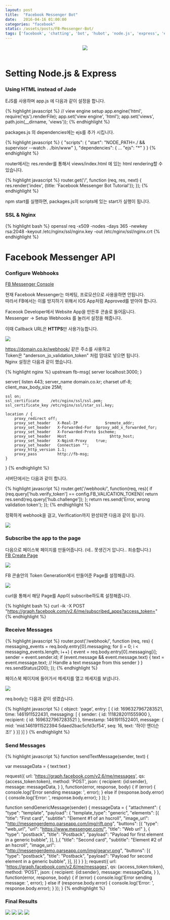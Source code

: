 ```yaml
---
layout: post
title:  "Facebook Messenger Bot"
date:   2016-04-16 01:00:00
categories: "facebook"
static: /assets/posts/FB-Messenger-Bot/
tags: ['facebook', 'chatting', 'bot', 'hubot', 'node.js', 'express', 'ejs']
---
```


<header>
<img src="{{ page.static }}facebook-messenger-800.jpg" class="img-responsive img-rounded img-fluid">
</header>

# Setting Node.js & Express

### Using HTML instead of Jade

EJS를 사용하며 app.js 에 다음과 같이 설정을 합니다.

{% highlight javascript %}
// view engine setup
app.engine('html', require('ejs').renderFile);
app.set('view engine', 'html');
app.set('views', path.join(__dirname, 'views'));
{% endhighlight %}

packages.js 의 dependencies에는 ejs를 추가 시킵니다.<br>

{% highlight javascript %}
{
    "scripts": {
        "start": "NODE_PATH=./ && supervisor --watch . ./bin/www"
      },
    "dependencies": {
        ...
        "ejs": "*"
      }
}
{% endhighlight %}  

router에서는 res.render를 통해서 views/index.html 에 있는 html rendering할 수 있습니다. 

{% highlight javascript %}
router.get('/', function (req, res, next) {
    res.render('index', {title: 'Facebook Messenger Bot Tutorial'});
});
{% endhighlight %}  

npm start를 실행하면, packages.js의 scripts에 있는 start가 실행이 됩니다.

### SSL & Nginx

{% highlight bash %}
openssl req -x509 -nodes -days 365 -newkey rsa:2048 -keyout /etc/nginx/ssl/nginx.key -out /etc/nginx/ssl/nginx.crt
{% endhighlight %}





# Facebook Messenger API

### Configure Webhooks

[FB Messenger Console][FB Messenger Console]

현재 Facebook Messenger는 마케팅, 프로모션으로 사용을하면 안됩니다.<br>
따라서 FB에서는 이를 방지하기 위해서 IOS App처럼  Approved를 받아야 합니다.

Faceook Developer에서 Website App을 만든후 콘솔로 들어옵니다.<br>
Messenger -> Setup Webhooks 를 눌러서 설정을 해줍니다.

이때 Callback URL은 **HTTPS**만 사용가능합니다.

<img src="{{ page.static }}messenger-webhook.png" class="img-responsive img-rounded img-fluid">

https://domain.co.kr/webhook/ 같은 주소를 사용하고<br>
Token은 "anderson_jo_validation_token" 처럼 맘대로 넣으면 됩니다.<br>
Nginx 설정은 다음과 같이 했습니다.

{% highlight nginx %}
upstream fb-msg{
    server localhost:3000;
}

server{
    listen 443;
    server_name domain.co.kr;
    charset utf-8;
    client_max_body_size 25M;

    ssl on;
    ssl_certificate     /etc/nginx/ssl/ssl.pem;
    ssl_certificate_key /etc/nginx/ssl/star_ssl.key;

    location / {
        proxy_redirect off;
        proxy_set_header   X-Real-IP            $remote_addr;
        proxy_set_header   X-Forwarded-For  $proxy_add_x_forwarded_for;
        proxy_set_header   X-Forwarded-Proto $scheme;
        proxy_set_header   Host                   $http_host;
        proxy_set_header   X-NginX-Proxy    true;
        proxy_set_header   Connection "";
        proxy_http_version 1.1;
        proxy_pass         http://fb-msg;
    }
}
{% endhighlight %}

서버단에서는 다음과 같이 합니다.

{% highlight javascript %}
router.get('/webhook/', function(req, res){
  if (req.query['hub.verify_token'] == config.FB_VALICATION_TOKEN){
    return res.send(req.query['hub.challenge']);
  };
  return res.send('Error, wrong validation token');
});
{% endhighlight %}


정확하게 webhook을 걸고, Verification까지 완성되면 다음과 같이 됩니다.

<img src="{{ page.static }}webhook_complete.png" class="img-responsive img-rounded img-fluid">

### Subscribe the app to the page

다음으로 페이스북 페이지를 만들어줍니다. (네.. 못생긴거 압니다.. 죄송합니다.) <br>
[FB Create Page][FB Create Page]

<img src="{{ page.static }}anderson_page.png" class="img-responsive img-rounded img-fluid">

FB 콘솔안의 Token Generation에서 만들어준 Page를 설정해줍니다.

<img src="{{ page.static }}page_conf.png" class="img-responsive img-rounded img-fluid">

curl을 통해서 해당 Page를 App이 subscribe하도록 설정해줍니다.

{% highlight bash %}
curl -ik -X POST "https://graph.facebook.com/v2.6/me/subscribed_apps?access_token=<token>"
{% endhighlight %}


### Receive Messages

{% highlight javascript %}
router.post('/webhook/', function (req, res) {
  messaging_events = req.body.entry[0].messaging;
  for (i = 0; i < messaging_events.length; i++) {
    event = req.body.entry[0].messaging[i];
    sender = event.sender.id;
    if (event.message && event.message.text) {
      text = event.message.text;
      // Handle a text message from this sender
    }
  }
  res.sendStatus(200);
});
{% endhighlight %}

페이스북 페이지에 들어가서 메세지를 열고 메세지를 보냅니다. 

<img src="{{ page.static }}send_msg.png" class="img-responsive img-rounded img-fluid">

req.body는 다음과 같이 생겼습니다.

{% highlight javascript %}
{ object: 'page',
  entry: 
    [ { id: 1696327967283521,
        time: 1461911522431,
        messaging: [ 
          { sender: { id: 1118282011555900 },
            recipient: { id: 1696327967283521 },
            timestamp: 1461911522401,
            message:  { mid: 'mid.1461911522394:5daed2bac5cfd3cf54',
                        seq: 16,
                        text: '하이! 앤더슨 조!' } }] }] }
{% endhighlight %}


### Send Messages

{% highlight javascript %}
function sendTextMessage(sender, text) {

  var messageData = {
    text:text
  }

  request({
    url: 'https://graph.facebook.com/v2.6/me/messages',
    qs: {access_token:token},
    method: 'POST',
    json: {
      recipient: {id:sender},
      message: messageData,
    }
  }, function(error, response, body) {
    if (error) {
      console.log('Error sending message: ', error);
    } else if (response.body.error) {
      console.log('Error: ', response.body.error);
    }
  });
}

function sendGenericMessage(sender) {
  messageData = {
    "attachment": {
      "type": "template",
      "payload": {
        "template_type": "generic",
        "elements": [{
          "title": "First card",
          "subtitle": "Element #1 of an hscroll",
          "image_url": "http://messengerdemo.parseapp.com/img/rift.png",
          "buttons": [{
            "type": "web_url",
            "url": "https://www.messenger.com/",
            "title": "Web url"
          }, {
            "type": "postback",
            "title": "Postback",
            "payload": "Payload for first element in a generic bubble",
          }],
        },{
          "title": "Second card",
          "subtitle": "Element #2 of an hscroll",
          "image_url": "http://messengerdemo.parseapp.com/img/gearvr.png",
          "buttons": [{
            "type": "postback",
            "title": "Postback",
            "payload": "Payload for second element in a generic bubble",
          }],
        }]
      }
    }
  };
  request({
    url: 'https://graph.facebook.com/v2.6/me/messages',
    qs: {access_token:token},
    method: 'POST',
    json: {
      recipient: {id:sender},
      message: messageData,
    }
  }, function(error, response, body) {
    if (error) {
      console.log('Error sending message: ', error);
    } else if (response.body.error) {
      console.log('Error: ', response.body.error);
    }
  });
}
{% endhighlight %}


### Final Results

<img src="{{ page.static }}capture1.png" class="img-responsive img-rounded img-fluid">

<img src="{{ page.static }}capture2.png" class="img-responsive img-rounded img-fluid">

<img src="{{ page.static }}capture3.png" class="img-responsive img-rounded img-fluid">

<img src="{{ page.static }}capture4.png" class="img-responsive img-rounded img-fluid">



[FB Messenger Console]: https://developers.facebook.com/apps/879182215524653/messenger/
[FB Create Page]: https://www.facebook.com/pages/create/